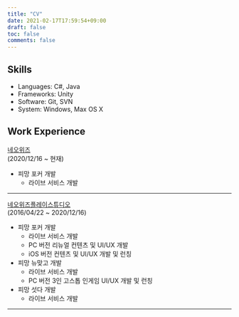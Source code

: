 ```yaml
---
title: "CV"
date: 2021-02-17T17:59:54+09:00
draft: false
toc: false
comments: false
---
```


Skills
---------

- Languages: C#, Java
- Frameworks: Unity
- Software: Git, SVN
- System: Windows, Max OS X

Work Experience
---------

[네오위즈](https://www.neowiz.com/neowiz/)  
(2020/12/16 ~ 현재)

- 피망 포커 개발
  - 라이브 서비스 개발

---

[네오위즈플레이스튜디오](https://www.neowiz.com/neowiz/)  
(2016/04/22 ~ 2020/12/16)

- 피망 포커 개발
  - 라이브 서비스 개발
  - PC 버전 리뉴얼 컨텐츠 및 UI/UX 개발 
  - iOS 버전 컨텐츠 및 UI/UX 개발 및 런칭  
- 피망 뉴맞고 개발
  - 라이브 서비스 개발
  - PC 버전 3인 고스톱 인게임 UI/UX 개발 및 런칭  
- 피망 섯다 개발
  - 라이브 서비스 개발

---